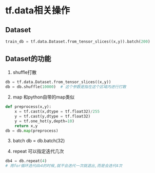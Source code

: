 # tf.data相关操作

## Dataset
```python
train_db = tf.data.Dataset.from_tensor_slices((x,y)).batch(200)
```

## Dataset的功能
1. shuffle打散
```python
db = tf.data.Dataset.from_tensor_slices((x,y))
db = db.shuffle(10000)  # 这个参数是指在这个区域内进行打散
```

2. map  和python自带的map类似
```python
def preprocess(x,y):
	x = tf.cast(x,dtype = tf.float32)/255
	y = tf.cast(y,dtype = tf.float32)
	y = tf.one_hot(y,depth=10)
	return x,y
db = db.map(preprocess)
```

3. batch
db = db.batch(32)

4. repeat
可以指定迭代几次
```python
db4 = db.repeat(4)
# 用for循环迭代db4的时候,就不会迭代一次就退出,而是会迭代4次
```
